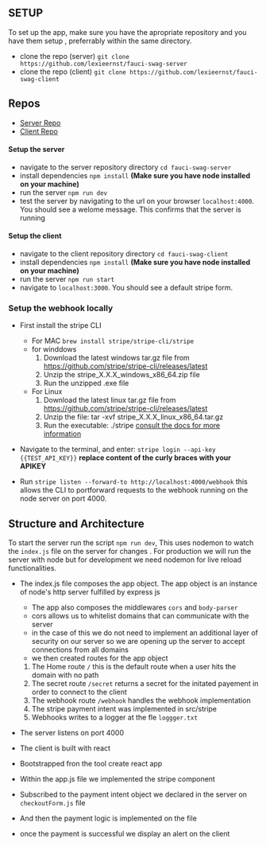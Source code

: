 ## SETUP
To set up the app,  make sure you have the apropriate repository and you have them setup , preferrably within the same directory.
 - clone the repo (server) `git clone https://github.com/lexieernst/fauci-swag-server` 
 - clone the repo (client) `git clone https://github.com/lexieernst/fauci-swag-client`

 ## Repos 
 - [Server Repo](https://github.com/lexieernst/fauci-swag-server)
 - [Client Repo](https://github.com/lexieernst/fauci-swag-client)

#### Setup the server 

 - navigate to the server repository directory `cd fauci-swag-server`
 - install dependencies `npm install` __(Make sure you have node installed on your machine)__
 - run the server `npm run dev`
 - test the server by navigating to the url on your browser `localhost:4000`. You should see a welome message. This confirms that the server is running 

 #### Setup the client 
 - navigate to the client repository directory `cd fauci-swag-client`
  - install dependencies `npm install` __(Make sure you have node installed on your machine)__
  - run the server `npm run start`
  - navigate to  `localhost:3000`. You should see a default stripe form.

### Setup the webhook locally 
- First install the stripe CLI 
   - For MAC `brew install stripe/stripe-cli/stripe`
   - for winddows 
       1. Download the latest windows tar.gz file from https://github.com/stripe/stripe-cli/releases/latest
       2. Unzip the stripe_X.X.X_windows_x86_64.zip file
       3. Run the unzipped .exe file
   - For Linux
       1. Download the latest linux tar.gz file from https://github.com/stripe/stripe-cli/releases/latest
       2. Unzip the file: tar -xvf stripe_X.X.X_linux_x86_64.tar.gz
       3. Run the executable: ./stripe
    [consult the docs for more information](https://stripe.com/docs/payments/handling-payment-events#build-your-own-webhook)

- Navigate to the terminal, and enter: `stripe login --api-key {{TEST_API_KEY}}` __replace content of the curly braces with your APIKEY__
- Run `stripe listen --forward-to http://localhost:4000/webhook` this allows the CLI to portforward requests to the webhook running on the node server on port 4000.


## Structure and Architecture 
To start the server run the script `npm run dev`, This uses nodemon to watch the `index.js` file on the server for changes . For production we will run the server with node but for development we need nodemon for live reload functionalities.

- The index.js file composes the app object. The app object is an instance of node's http server fulfilled by express js 
   - The app also composes the middlewares `cors` and `body-parser`
  - cors allows us to whitelist domains that can communicate with the server 
  - in the case of this we do not need to implement an additional layer of security on our server so we are opening up the server to accept connections from all domains 
  - we then created routes for the app object 
   1. The Home route `/` this is the default route when a user hits the domain with no path 
   2. The secret route `/secret` returns a secret for the initated payement in order to connect to the client
   3. The webhook route `/webhook` handles the webhook implementation 
   4. The stripe payment intent was implemented in src/stripe
   5. Webhooks writes to a logger at the fle `loggger.txt`

 - The server listens on port 4000 
 
 - The client is built with react 
 - Bootstrapped fron the tool create react app
 - Within the app.js file we implemented the stripe component 
 - Subscribed to the payment intent object we declared in the server on `checkoutForm.js` file 
 - And then the payment logic is implemented on the file 
 - once the payment is successful we display an alert on the client